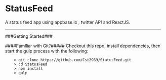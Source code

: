 StatusFeed
====

A status feed app using appbase.io , twitter API and ReactJS.

---

###Getting Started###



####Familiar with Git?#####
Checkout this repo, install dependencies, then start the gulp process with the following:

```
	> git clone https://github.com/Cst2989/StatusFeed.git
	> cd StatusFeed
	> npm install
	> gulp
```

